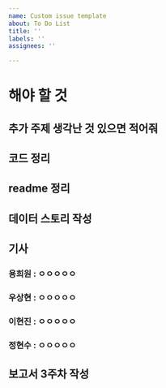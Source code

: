 ```yaml
---
name: Custom issue template
about: To Do List
title: ''
labels: ''
assignees: ''

---
```


# 해야 할 것 

## 추가 주제 생각난 것 있으면 적어줘
###

## 코드 정리 

### 
###
###
###
###

## readme 정리

## 데이터 스토리 작성

## 기사 

### 용희원 : ㅇㅇㅇㅇㅇ
### 우상현 : ㅇㅇㅇㅇㅇ
### 이현진 : ㅇㅇㅇㅇㅇ
### 정현수 : ㅇㅇㅇㅇㅇ

## 보고서 3주차 작성

##
